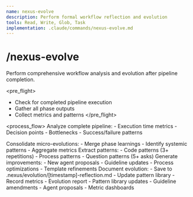 ```yaml
---
name: nexus-evolve
description: Perform formal workflow reflection and evolution
tools: Read, Write, Glob, Task
implementation: .claude/commands/nexus-evolve.md
---
```


# /nexus-evolve

Perform comprehensive workflow analysis and evolution after pipeline completion.

<pre_flight>
  - Check for completed pipeline execution
  - Gather all phase outputs
  - Collect metrics and patterns
</pre_flight>

<process_flow>
  <step number="1" subagent="workflow-reflector">
    Analyze complete pipeline:
    - Execution time metrics
    - Decision points
    - Bottlenecks
    - Success/failure patterns
  </step>

  <step number="2">
    Consolidate micro-evolutions:
    - Merge phase learnings
    - Identify systemic patterns
    - Aggregate metrics
  </step>

  <step number="3" subagent="pattern-detector">
    Extract patterns:
    - Code patterns (3+ repetitions)
    - Process patterns
    - Question patterns (5+ asks)
  </step>

  <step number="4">
    Generate improvements:
    - New agent proposals
    - Guideline updates
    - Process optimizations
    - Template refinements
  </step>

  <step number="5">
    Document evolution:
    - Save to .nexus/evolution/[timestamp]-reflection.md
    - Update pattern library
    - Record metrics
  </step>
</process_flow>

<outputs>
  - Evolution report
  - Pattern library updates
  - Guideline amendments
  - Agent proposals
  - Metric dashboards
</outputs>